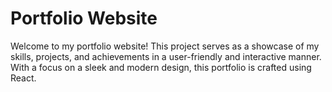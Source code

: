# Portfolio Website

Welcome to my portfolio website! This project serves as a showcase of my skills, projects, and achievements in a user-friendly and interactive manner. With a focus on a sleek and modern design, this portfolio is crafted using React.
